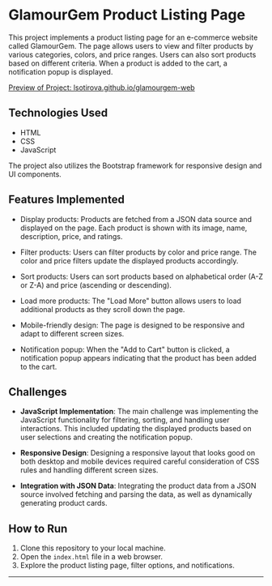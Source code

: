 # GlamourGem Product Listing Page


This project implements a product listing page for an e-commerce website called GlamourGem. The page allows users to view and filter products by various categories, colors, and price ranges. Users can also sort products based on different criteria. When a product is added to the cart, a notification popup is displayed.


[Preview of Project: lsotirova.github.io/glamourgem-web](https://lsotirova.github.io/glamourgem-web)


## Technologies Used


- HTML
- CSS
- JavaScript


The project also utilizes the Bootstrap framework for responsive design and UI components.


## Features Implemented


- Display products: Products are fetched from a JSON data source and displayed on the page. Each product is shown with its image, name, description, price, and ratings.


- Filter products: Users can filter products by color and price range. The color and price filters update the displayed products accordingly.


- Sort products: Users can sort products based on alphabetical order (A-Z or Z-A) and price (ascending or descending).


- Load more products: The "Load More" button allows users to load additional products as they scroll down the page.


- Mobile-friendly design: The page is designed to be responsive and adapt to different screen sizes.


- Notification popup: When the "Add to Cart" button is clicked, a notification popup appears indicating that the product has been added to the cart.


## Challenges


- **JavaScript Implementation**: The main challenge was implementing the JavaScript functionality for filtering, sorting, and handling user interactions. This included updating the displayed products based on user selections and creating the notification popup.


- **Responsive Design**: Designing a responsive layout that looks good on both desktop and mobile devices required careful consideration of CSS rules and handling different screen sizes.


- **Integration with JSON Data**: Integrating the product data from a JSON source involved fetching and parsing the data, as well as dynamically generating product cards.


## How to Run


1. Clone this repository to your local machine.
2. Open the `index.html` file in a web browser.
3. Explore the product listing page, filter options, and notifications.


---



